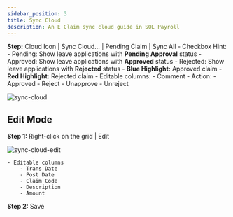 ```yaml
---
sidebar_position: 3
title: Sync Cloud
description: An E Claim sync cloud guide in SQL Payroll
---
```


**Step:** Cloud Icon | Sync Cloud… | Pending Claim | Sync All
    - Checkbox Hint:
        - Pending: Show leave applications with **Pending Approval** status
        - Approved: Show leave applications with **Approved** status
        - Rejected: Show leave applications with **Rejected** status
    - **Blue Highlight:** Approved claim
    - **Red Highlight:** Rejected claim
    - Editable columns:
        - Comment
        - Action:
            - Approved
            - Reject
            - Unapprove
            - Unreject

![sync-cloud](../../../../static/img/integration/hrms/e-claim/sync-cloud.png)

## Edit Mode

**Step 1:** Right-click on the grid | Edit

![sync-cloud-edit](../../../../static/img/integration/hrms/e-claim/sync-cloud-edit.png)

    - Editable columns
        - Trans Date
        - Post Date
        - Claim Code
        - Description
        - Amount

**Step 2:** Save
